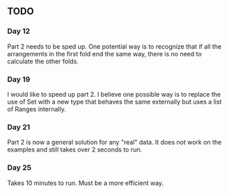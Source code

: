 ## TODO

### Day 12

Part 2 needs to be sped up. One potential way is to recognize that if all the arrangements in the first fold end the same way, there is no need to calculate the other folds.

### Day 19

I would like to speed up part 2. I believe one possible way is to replace the use of Set with a new type that behaves the same externally but uses a list of Ranges internally.

### Day 21

Part 2 is now a general solution for any "real" data. It does not work on the examples and still takes over 2 seconds to run.

### Day 25

Takes 10 minutes to run. Must be a more efficient way.